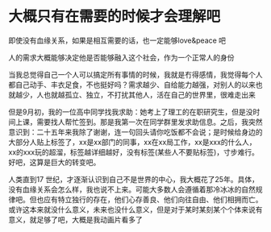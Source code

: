 # 大概只有在需要的时候才会理解吧  

即使没有血缘关系，如果是相互需要的话，也一定能够love&peace 吧  

人的需求大概能够决定他是否能够融入这个社会，作为一个正常人的身份  

当我总觉得自己一个人可以搞定所有事情的时候，我就是冇得感情，我觉得每个人都自己动手、丰衣足食，不也挺好吗？需求越少、自给能力越强，对别人的以来也就越少，人也就越孤立、独立，不打扰其他人，活在自己的世界里，很难走出来  
    
但是9月初，我的一位高中同学找我求助：她考上了理工的在职研究生，但是没时间上课，需要找人帮忙签到。那是我第一次在同学群里发求助信息。之后，我突然意识到：二十五年来我除了谢谢，连一句回头请你吃饭都不会说；是时候给身边的大部分人贴上标签了，xx是xx部门的同事，xx在xx局工作，xx是xxx的什么人，xx的xxx玩的超溜，标签越详细越好，没有标签(某些人不要贴标签)，寸步难行。好吧，这算是巨大的转变吧。  

人类直到17 世纪，才逐渐认识到自己不是世界的中心，我大概花了25年。具体，没有血缘关系会怎么样，我也说不上来。可能大多数人会遵循着那冷冰冰的自然规律吧。但也应有特立独行的存在，他们心存善良、他们向往自由、他们相拥而亡。或许这本来就没什么意义，未来也没什么意义，但是对于某时某刻某个个体来说有意义，就足够了吧，大概是我动画片看多了  

